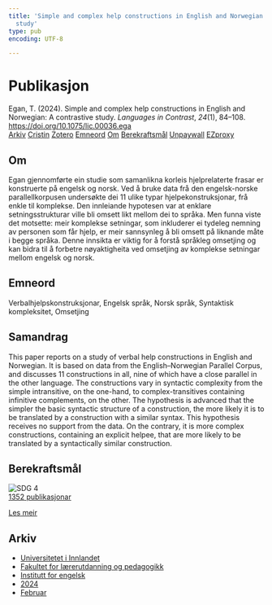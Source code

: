 ```yaml
---
title: 'Simple and complex help constructions in English and Norwegian: A contrastive
  study'
type: pub
encoding: UTF-8

---
```

<h1>Publikasjon</h1>
<article id="csl-bib-container-8XH83MVD" class="csl-bib-container">
  <div class="csl-bib-body"> <div class="csl-entry">Egan, T. (2024). Simple and complex help constructions in English and Norwegian: A contrastive study. <i>Languages in Contrast</i>, <i>24</i>(1), 84–108. <a href="https://doi.org/10.1075/lic.00036.ega">https://doi.org/10.1075/lic.00036.ega</a></div> </div>
  <div class="csl-bib-buttons">
    <a href="#taxonomy-article-8XH83MVD" alt="archive" class="csl-bib-button">Arkiv</a>
    <a href="https://app.cristin.no/results/show.jsf?id=2247704" alt="Cristin" class="csl-bib-button">Cristin</a>
    <a href="http://zotero.org/groups/5881554/items/8XH83MVD" alt="Zotero" class="csl-bib-button">Zotero</a>
    <a href="#keywords-article-8XH83MVD" alt="keywords" class="csl-bib-button">Emneord</a>
    <a href="#about-article-8XH83MVD" alt="about_pub" class="csl-bib-button">Om</a>
    <a href="#sdg-article-8XH83MVD" alt="sdg" class="csl-bib-button">Berekraftsmål</a>
    <a href="https://doi.org/10.1075/lic.00036.ega" alt="Unpaywall" class="csl-bib-button">Unpaywall</a>
    <a href="https://doi.org/10.1075/lic.00036.ega" alt="EZproxy" class="csl-bib-button">EZproxy</a>
  </div>
  <div id="csl-bib-meta-container-8XH83MVD"></div>
</article>
<div id="csl-bib-meta-8XH83MVD" class="csl-bib-meta">
  <article id="about-article-8XH83MVD" class="about_pub-article">
    <h1>Om</h1>
    Egan gjennomførte ein studie som samanlikna korleis hjelprelaterte frasar er konstruerte på engelsk og norsk. Ved å bruke data frå den engelsk-norske parallellkorpusen undersøkte dei 11 ulike typar hjelpekonstruksjonar, frå enkle til komplekse. Den innleiande hypotesen var at enklare setningsstrukturar ville bli omsett likt mellom dei to språka. Men funna viste det motsette: meir komplekse setningar, som inkluderer ei tydeleg nemning av personen som får hjelp, er meir sannsynleg å bli omsett på liknande måte i begge språka. Denne innsikta er viktig for å forstå språkleg omsetjing og kan bidra til å forbetre nøyaktigheita ved omsetjing av komplekse setningar mellom engelsk og norsk.
  </article>
  <article id="keywords-article-8XH83MVD" class="keywords-article">
    <h1>Emneord</h1>
    Verbalhjelpskonstruksjonar, Engelsk språk, Norsk språk, Syntaktisk kompleksitet, Omsetjing
  </article>
  <article id="abstract-article-8XH83MVD" class="abstract-article">
    <h1>Samandrag</h1>
    This paper reports on a study of verbal help constructions in English and Norwegian. It is based on data from the English–Norwegian Parallel Corpus, and discusses 11 constructions in all, nine of which have a close parallel in the other language. The constructions vary in syntactic complexity from the simple intransitive, on the one-hand, to complex-transitives containing infinitive complements, on the other. The hypothesis is advanced that the simpler the basic syntactic structure of a construction, the more likely it is to be translated by a construction with a similar syntax. This hypothesis receives no support from the data. On the contrary, it is more complex constructions, containing an explicit helpee, that are more likely to be translated by a syntactically similar construction.
  </article>
  <article id="sdg-article-8XH83MVD" class="sdg-article">
    <h1>Berekraftsmål</h1>
    <div class="sdg-container"><div id="sdg4" class="sdg">
        <img src="{{< params subfolder >}}images/sdg/sdg04_nn.png" class="image" alt="SDG 4">
        <div class="sdg-overlay">
          <a href="/nn/archive/?key=?sdg=4#archive" class="sdg-publication-count"><span>1352</span> publikasjonar</a>
          <p><a href="https://fn.no/om-fn/fns-baerekraftsmaal/god-utdanning?lang=nno-NO" class="sdg-read-more">Les meir</a></p>
        </div>
      </div></div>
  </article>
  <article id="taxonomy-article-8XH83MVD" class="taxonomy-article">
    <h1>Arkiv</h1>
    <ul>
      <li>
        <a href="/nn/archive/?key=3DCRN523">Universitetet i Innlandet</a>
      </li>
      <li>
        <a href="/nn/archive/?key=WYNZA47F">Fakultet for lærerutdanning og pedagogikk</a>
      </li>
      <li>
        <a href="/nn/archive/?key=THSB4HN9">Institutt for engelsk</a>
      </li>
      <li>
        <a href="/nn/archive/?key=R6X9LRW4">2024</a>
      </li>
      <li>
        <a href="/nn/archive/?key=FDTHDVXS">Februar</a>
      </li>
    </ul>
  </article>
</div>
